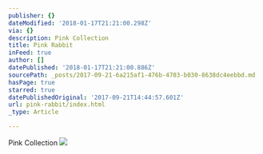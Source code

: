 ```yaml
---
publisher: {}
dateModified: '2018-01-17T21:21:00.298Z'
via: {}
description: Pink Collection
title: Pink Rabbit
inFeed: true
author: []
datePublished: '2018-01-17T21:21:00.886Z'
sourcePath: _posts/2017-09-21-6a215af1-476b-4703-b030-8638dc4eebbd.md
hasPage: true
starred: true
datePublishedOriginal: '2017-09-21T14:44:57.601Z'
url: pink-rabbit/index.html
_type: Article

---
```

Pink Collection
![](https://the-grid-user-content.s3-us-west-2.amazonaws.com/b1805538-6885-452b-afc0-505ba1d08608.jpg)